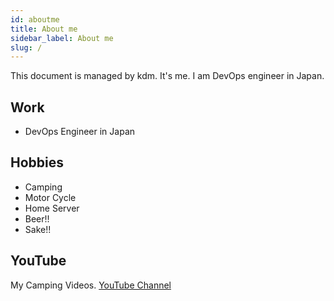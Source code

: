 ```yaml
---
id: aboutme
title: About me
sidebar_label: About me
slug: /
---
```


This document is managed by kdm. It's me. I am DevOps engineer in Japan.

## Work

- DevOps Engineer in Japan

## Hobbies

- Camping
- Motor Cycle
- Home Server
- Beer!!
- Sake!!

## YouTube

My Camping Videos. [YouTube Channel](https://www.youtube.com/channel/UCHlSIlbli5Jr_sYSQrAnBvw)
